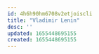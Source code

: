 ```yaml
---
id: 4h6h90hm6708v2etjoiscli
title: "Vladimir Lenin"
desc: ''
updated: 1655448695155
created: 1655448695155
---
```



